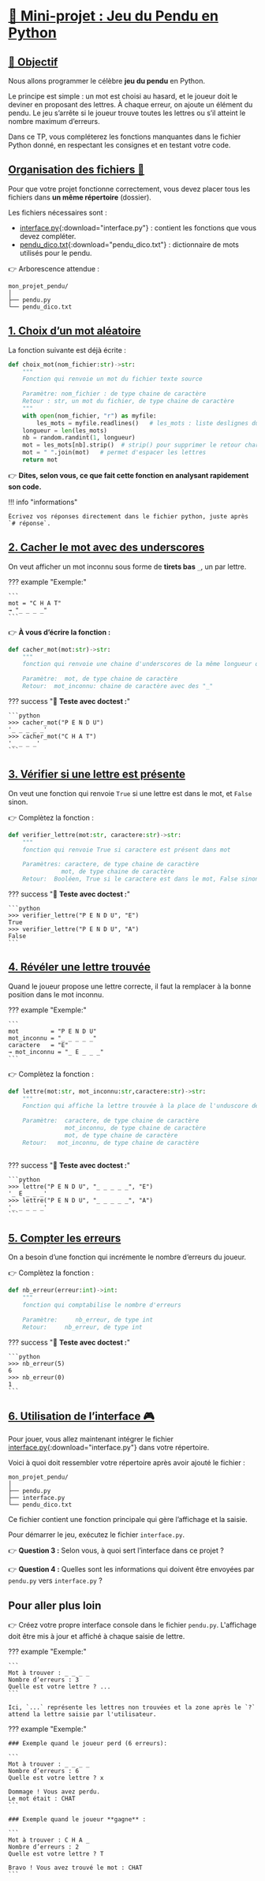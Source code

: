 # <u>📝 Mini-projet : Jeu du Pendu en Python</u>

## <u>🎯 Objectif</u>

Nous allons programmer le célèbre **jeu du pendu** en Python.

Le principe est simple : un mot est choisi au hasard, et le joueur doit le deviner en proposant des lettres. À chaque erreur, on ajoute un élément du pendu. Le jeu s’arrête si le joueur trouve toutes les lettres ou s’il atteint le nombre maximum d’erreurs.

Dans ce TP, vous compléterez les fonctions manquantes dans le fichier Python donné, en respectant les consignes et en testant votre code.


## <u>Organisation des fichiers 📂</u>

Pour que votre projet fonctionne correctement, vous devez placer tous les fichiers dans **un même répertoire** (dossier).  

Les fichiers nécessaires sont :  
- [interface.py](../mini_projet/interface.py){:download="interface.py"} : contient les fonctions que vous devez compléter.  
- [pendu_dico.txt](../mini_projet/pendu_dico.txt){:download="pendu_dico.txt"} : dictionnaire de mots utilisés pour le pendu.  

👉 Arborescence attendue :  

```
mon_projet_pendu/
│
├── pendu.py
└── pendu_dico.txt
```

## <u>1. Choix d’un mot aléatoire</u>

La fonction suivante est déjà écrite :

```python
def choix_mot(nom_fichier:str)->str:
    """
    Fonction qui renvoie un mot du fichier texte source
    
    Paramètre: nom_fichier : de type chaine de caractère
    Retour : str, un mot du fichier, de type chaine de caractère
    """
    with open(nom_fichier, "r") as myfile:
        les_mots = myfile.readlines()   # les_mots : liste deslignes du fichier
    longueur = len(les_mots)
    nb = random.randint(1, longueur)
    mot = les_mots[nb].strip()  # strip() pour supprimer le retour chariot
    mot = " ".join(mot)   # permet d'espacer les lettres
    return mot
```

👉 **Dites, selon vous, ce que fait cette fonction en analysant rapidement son code.**

!!! info "informations"

    Écrivez vos réponses directement dans le fichier python, juste après `# réponse`.


## <u>2. Cacher le mot avec des underscores</u>

On veut afficher un mot inconnu sous forme de **tirets bas** `_`, un par lettre.

??? example "Exemple:"

    ```
    mot = "C H A T"
    → "_ _ _ _"
    ```

👉 **À vous d’écrire la fonction :**

```python
def cacher_mot(mot:str)->str:
    """
    fonction qui renvoie une chaine d'underscores de la même longueur que le paramètre mot
    
    Paramètre:  mot, de type chaine de caractère
    Retour:  mot_inconnu: chaine de caractère avec des "_"
```

??? success "🧪 **Teste avec doctest :**"

    ```python
    >>> cacher_mot("P E N D U")
    '_ _ _ _ _'
    >>> cacher_mot("C H A T")
    '_ _ _ _'
    ```

## <u>3. Vérifier si une lettre est présente</u>

On veut une fonction qui renvoie `True` si une lettre est dans le mot, et `False` sinon.

👉 Complètez la fonction :

```python
def verifier_lettre(mot:str, caractere:str)->str:
    """
    fonction qui renvoie True si caractere est présent dans mot
    
    Paramètres: caractere, de type chaine de caractère
               mot, de type chaine de caractère
    Retour:  Booléen, True si le caractere est dans le mot, False sinon
```

??? success "🧪 **Teste avec doctest :**"

    ```python
    >>> verifier_lettre("P E N D U", "E")
    True
    >>> verifier_lettre("P E N D U", "A")
    False
    ```


## <u>4. Révéler une lettre trouvée</u>

Quand le joueur propose une lettre correcte, il faut la remplacer à la bonne position dans le mot inconnu.

??? example "Exemple:"

    ```
    mot         = "P E N D U"
    mot_inconnu = "_ _ _ _ _"
    caractere   = "E"
    → mot_inconnu = "_ E _ _ _"
    ```

👉 Complètez la fonction :

```python
def lettre(mot:str, mot_inconnu:str,caractere:str)->str:
    """
    Fonction qui affiche la lettre trouvée à la place de l'unduscore de mot_inconnu
    
    Paramètre:  caractere, de type chaine de caractère
                mot_inconnu, de type chaine de caractère
                mot, de type chaine de caractère
    Retour:   mot_inconnu, de type chaine de caractère
    
```

??? success "🧪 **Teste avec doctest :**"

    ```python
    >>> lettre("P E N D U", "_ _ _ _ _", "E")
    '_ E _ _ _'
    >>> lettre("P E N D U", "_ _ _ _ _", "A")
    '_ _ _ _ _'
    ```

## <u>5. Compter les erreurs</u>

On a besoin d’une fonction qui incrémente le nombre d’erreurs du joueur.

👉 Complètez la fonction :

```python
def nb_erreur(erreur:int)->int:
    """
    fonction qui comptabilise le nombre d'erreurs
    
    Paramètre:     nb_erreur, de type int
    Retour:     nb_erreur, de type int
```

??? success "🧪 **Teste avec doctest :**"

    ```python
    >>> nb_erreur(5)
    6
    >>> nb_erreur(0)
    1
    ```

## <u>6. Utilisation de l’interface 🎮</u>

Pour jouer, vous allez maintenant intégrer le fichier [interface.py](../mini_projet/interface.py){:download="interface.py"} dans votre répertoire.

Voici à quoi doit ressembler votre répertoire après avoir ajouté le fichier :
```
mon_projet_pendu/
│
├── pendu.py
├── interface.py
└── pendu_dico.txt
```

Ce fichier contient une fonction principale qui gère l’affichage et la saisie.  

Pour démarrer le jeu, exécutez le fichier `interface.py`.

👉 **Question 3 :** Selon vous, à quoi sert l’interface dans ce projet ?  

👉 **Question 4 :** Quelles sont les informations qui doivent être envoyées par `pendu.py` vers `interface.py` ?  

## Pour aller plus loin

👉 Créez votre propre interface console dans le fichier `pendu.py`. L'affichage doit être mis à jour et affiché à chaque saisie de lettre.

??? example "Exemple:"

    ```
    Mot à trouver : _ _ _ _
    Nombre d’erreurs : 3
    Quelle est votre lettre ? ...
    ```

    Ici, `...` représente les lettres non trouvées et la zone après le `?` attend la lettre saisie par l'utilisateur.

??? example "Exemple:"

    ### Exemple quand le joueur perd (6 erreurs):

    ```
    Mot à trouver : _ _ _ _
    Nombre d’erreurs : 6
    Quelle est votre lettre ? x

    Dommage ! Vous avez perdu.
    Le mot était : CHAT
    ```

    ### Exemple quand le joueur **gagne** :

    ```
    Mot à trouver : C H A _
    Nombre d’erreurs : 2
    Quelle est votre lettre ? T

    Bravo ! Vous avez trouvé le mot : CHAT
    ```
